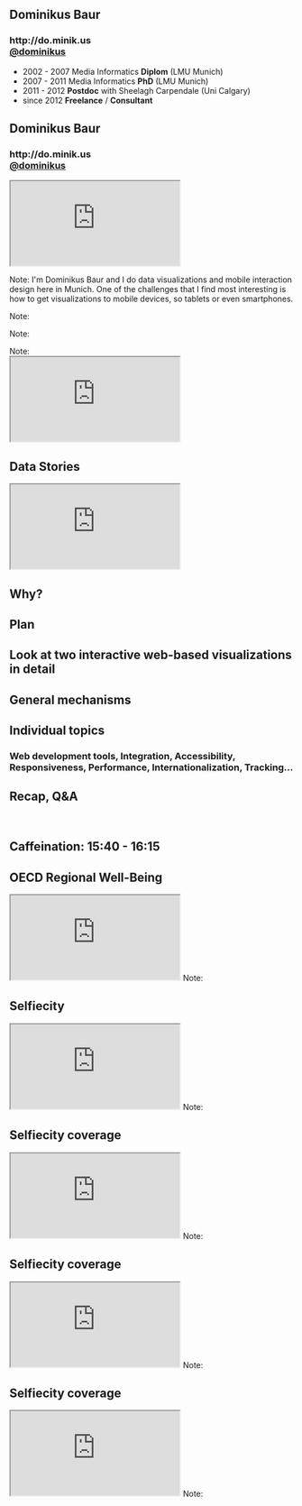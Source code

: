 <section data-background="" id="intro">

# Dominikus Baur
<h3 class="bottom">http://do.minik.us<br/><a href="http://twitter.com/dominikus">@dominikus</a></h3>

* 2002 - 2007	Media Informatics **Diplom** (LMU Munich)
* 2007 - 2011	Media Informatics **PhD** (LMU Munich)
* 2011 - 2012	**Postdoc** with Sheelagh Carpendale (Uni Calgary)
* since 2012	**Freelance** / **Consultant**



# Dominikus Baur
<h3 class="bottom">http://do.minik.us<br/><a href="http://twitter.com/dominikus">@dominikus</a></h3>

<iframe src="http://do.minik.us/projects" class="full"></iframe>

Note:
I'm Dominikus Baur and I do data visualizations and mobile interaction design here in Munich. One of the challenges that I find most interesting is how to get visualizations to mobile devices, so tablets or even smartphones.
</section>



<section data-background="assets/intro/mo/mo.001.png" class="large">

Note:

</section>



<section data-background="assets/intro/mo/mo.002.png" class="large">

Note:

</section>



<section data-background="assets/intro/mo/mo.003.png" class="large">
Note:
</section>




<section>
	<iframe src="http://truth-and-beauty.net"></iframe>
</section>



<section data-background="assets/about_me_projects.png">
<h1>Data Stories</h1>
<iframe class="full" src="http://datastori.es"></iframe>
</section>



<section class="chapter">
<h1>Why?</h1>
</section>



<section class="chapter">
<h1>Plan</h1>
<h2>Look at two interactive web-based visualizations in detail</h2>
<h2>General mechanisms</h2>
<h2>Individual topics</h2>
<h3>Web development tools, Integration, Accessibility, Responsiveness, Performance, Internationalization, Tracking…</h3>
<h2>Recap, Q&A</h2>
<br>
<h2>Caffeination: 15:40 - 16:15</h2>
</section>



<section data-background="">
<h1>OECD Regional Well-Being</h1>
<iframe class="full" src="http://oecdregionalwellbeing.org"></iframe>
Note:
</section>



<section data-background="">
<h1>Selfiecity</h1>
<iframe class="full" src="http://selfiecity.net"></iframe>
Note:
</section>



<section data-background="">
<h1>Selfiecity coverage</h1>
<iframe class="full" src="http://www.wired.com/2014/02/explore-world-selfies-new-data-visualization-tool/"></iframe>
Note:
</section>



<section data-background="">
<h1>Selfiecity coverage</h1>
<iframe class="full" src="http://news.nationalgeographic.com/news/2014/02/140226-selfie-photography-word-of-the-year-sociology-digital/"></iframe>
Note:
</section>




<section data-background="">
<h1>Selfiecity coverage</h1>
<iframe class="full" src="http://www.elle.com/news/culture/grown-up-men-take-more-selfies-than-grown-up-women"></iframe>
Note:
</section>
